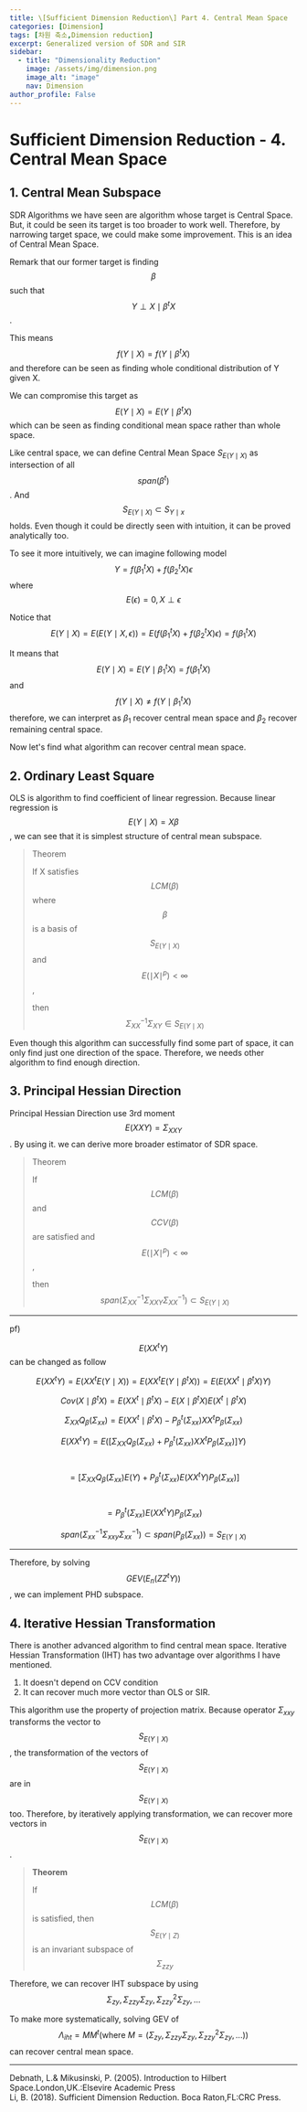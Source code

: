 ```yaml
---
title: \[Sufficient Dimension Reduction\] Part 4. Central Mean Space
categories: [Dimension]
tags: [차원 축소,Dimension reduction]
excerpt: Generalized version of SDR and SIR
sidebar:
  - title: "Dimensionality Reduction"
    image: /assets/img/dimension.png
    image_alt: "image"
    nav: Dimension
author_profile: False
---
```




# Sufficient Dimension Reduction - 4. Central Mean Space

## 1. Central Mean Subspace

 SDR Algorithms we have seen are algorithm whose target is Central Space. But, it could be seen its target is too broader to work well. Therefore, by narrowing target space, we could make some improvement. This is an idea of Central Mean Space. 

 Remark that  our former target is finding $$\beta$$ such  that  $$Y \perp X \mid \beta^t X$$.  

This means $$f(Y \mid X) = f(Y \mid \beta^t X)$$ and therefore can be seen as finding whole conditional distribution of Y given X.

We can compromise this target as $$E(Y \mid X) = E(Y \mid \beta^t X)$$ which can be seen as finding conditional mean space rather than whole space. 

Like central space, we can define Central Mean Space $S_{E(Y \mid X)}$ as intersection of all $$span(\beta^t)$$. And $$S_{E(Y \mid X)} \subset S_{Y \mid x}$$ holds. Even though it could be directly seen with intuition, it can be proved analytically too.



To see it more intuitively, we can imagine following model $$Y = f(\beta_1^t X) +f(\beta_2^t X) \epsilon$$ where $$E(\epsilon) = 0, X \perp \epsilon$$

Notice that $$E(Y \mid X) = E(E(Y  \mid X , \epsilon)) = E(f(\beta^t_1 X) +f(\beta_2^t X)\epsilon) = f(\beta_1^t X)$$

It means that $$E(Y \mid X) = E(Y \mid \beta_1^t X) = f(\beta_1 ^t X)$$ and $$f(Y \mid X) \neq f(Y \mid \beta^t_1 X)$$ therefore, we can interpret as $\beta_1$ recover central mean space and $\beta_2$ recover remaining central space. 



Now let's find what algorithm can recover central mean space. 



## 2. Ordinary Least Square

OLS is algorithm to find coefficient of linear regression. Because linear regression is $$E(Y \mid X) = X\beta$$, we can see that it is simplest structure of central mean subspace. 



> Theorem
>
> If X satisfies $$LCM(\beta)$$ where $$\beta$$ is a basis of $$S_{E(Y \mid X)}$$ and $$E(\mid X \mid ^p) < \infty$$,
>
> then $$\Sigma_{XX}^{-1}\Sigma_{XY} \in S_{E(Y \mid X)}$$



Even though this algorithm can successfully find some part of space, it can only find just one direction of the space. Therefore, we needs other algorithm to find enough direction. 



## 3. Principal Hessian Direction

Principal Hessian Direction use 3rd moment $$E(XXY) = \Sigma_{XXY}$$. By using it. we can derive more broader estimator of SDR space.



> Theorem
>
> If $$LCM(\beta)$$ and $$CCV(\beta)$$ are satisfied and $$E(\mid X \mid^p)<\infty$$,
>
> then $$span(\Sigma_{XX}^{-1}\Sigma_{XXY} \Sigma_{XX}^{-1}) \subset S_{E(Y \mid X)}$$

***

pf)

$$E(XX^tY)$$ can be changed as follow

$$E(XX^t Y) = E(XX^t E(Y \mid X)) = E(XX^t E(Y \mid \beta^t X)) = E(E(XX^t \mid \beta^t X)Y)$$



$$Cov(X \mid \beta^t X) = E(XX^t \mid \beta^t X) - E(X \mid \beta^t X) E(X^t \mid \beta^t X)$$

$$\Sigma_{XX} Q_\beta(\Sigma_{xx}) = E(XX^t \mid \beta^t X) -P^t_{\beta}(\Sigma_{xx})XX^tP_{\beta}(\Sigma_{xx})$$



$$E(XX^tY) = E([\Sigma_{XX}Q_\beta(\Sigma_{xx})+P_{\beta}^t(\Sigma_{xx})XX^tP_{\beta}(\Sigma_{xx})]Y)$$

​                    $$= [\Sigma_{XX}Q_\beta(\Sigma_{xx})E(Y)+P_{\beta}^t(\Sigma_{xx})E(XX^tY)P_{\beta}(\Sigma_{xx})]$$

​                    $$=P_{\beta}^t(\Sigma_{xx})E(XX^tY)P_{\beta}(\Sigma_{xx})$$



$$span(\Sigma_{xx}^{-1}\Sigma_{xxy}\Sigma_{xx}^{-1}) \subset span(P_{\beta}(\Sigma_{xx})) = S_{E(Y \mid X)}$$

***

Therefore, by solving $$GEV(E_n(ZZ^tY))$$, we can implement PHD subspace.



## 4. Iterative Hessian Transformation

 There is another advanced algorithm to find central mean space. Iterative Hessian Transformation (IHT) has two advantage over algorithms I have mentioned. 

1. It doesn't depend on CCV condition
2. It can recover much more vector than OLS or SIR.



This algorithm use the property of projection matrix. Because operator $\Sigma_{xxy}$ transforms the vector to $$S_{E(Y \mid X)}$$, the transformation of the vectors of $$S_{E(Y \mid X)}$$ are in $$S_{E(Y \mid X)}$$ too. Therefore, by iteratively applying transformation, we can recover more vectors in $$S_{E(Y \mid X)}$$.



> **Theorem**
>
> If $$LCM(\beta)$$ is satisfied, then $$S_{E(Y \mid Z)}$$ is an invariant subspace of $$\Sigma_{zzy}$$



Therefore, we can recover IHT subspace by using $$\Sigma_{zy},\Sigma_{zzy}\Sigma_{zy},\Sigma_{zzy}^2\Sigma_{zy},...$$

To make more systematically, solving GEV of $$\Lambda_{iht} = MM^t \mbox{(where }M = (\Sigma_{zy},\Sigma_{zzy}\Sigma_{zy},\Sigma_{zzy}^2\Sigma_{zy},...))$$ can recover central mean space. 






***
Debnath, L.& Mikusinski, P. (2005). Introduction to Hilbert Space.London,UK.:Elsevire Academic Press   
Li, B. (2018). Sufficient Dimension Reduction. Boca Raton,FL:CRC Press.
